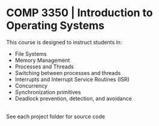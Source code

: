 <h1>COMP 3350 | Introduction to Operating Systems</h1>
This course is designed to instruct students in:
<ul>
  <li>File Systems</li>
  <li>Memory Management</li>
  <li>Processes and Threads</li>
  <li>Switching between processes and threads</li>
  <li>Interrupts and Interrupt Service Routines (ISR)</li>
  <li>Concurrency</li>
  <li>Synchronization primitives</li>
  <li>Deadlock prevention, detection, and avoidance</li>
</ul><br>
See each project folder for source code
